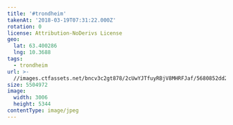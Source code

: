 ```yaml
---
title: '#trondheim'
takenAt: '2018-03-19T07:31:22.000Z'
rotation: 0
license: Attribution-NoDerivs License
geo:
  lat: 63.400286
  lng: 10.3688
tags:
  - trondheim
url: >-
  //images.ctfassets.net/bncv3c2gt878/2cUwYJTfuyRBjV8MHRFJaf/5680852dd2fb770d510514220ef106b6/trondheim_40852612932_o
size: 5504972
image:
  width: 3006
  height: 5344
contentType: image/jpeg
---
```


